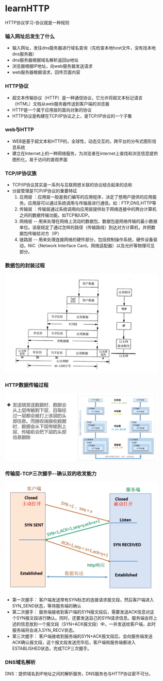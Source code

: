 # learnHTTP
HTTP协议学习-协议就是一种规则

### 输入网址后发生了什么
+ 输入网址，发往dns服务器进行域名查询（先检查本地host文件，没有找本地dns服务器）
+ dns服务器根据域名解析返回ip地址
+ 浏览器根据IP地址，向web服务器发送请求
+ web服务器根据请求，回传页面内容

### HTTP协议
+ 超文本传输协议（HTTP）是一种通信协议，它允许将超文本标记语言（HTML）文档从web服务器传送到客户端的浏览器
+ HTTP是一个属于应用层的面向对象的协议
+ HTTP协议是构建在TCP/IP协议之上，是TCP/IP协议的一个子集

### web与HTTP
+ WEB是基于超文本和HTTP的，全球性，动态交互的，跨平台的分布式图形信息系统
+ 建立在Internet上的一种网络服务，为浏览者在internet上查找和浏览信息提供图形化，易于访问的直观界面

### TCP/IP协议族
+ TCP/IP协议其实是一系列与互联网想关联的协议结合起来的总称
+ 分层管理是TCP/IP协议的重要特征
    1. 应用层 ：应用层一般是我们编写的应用程序，决定了想用户提供的应用服务。应用层可以通过系统调用与传输层进行通信。如：FTP,DNS,HTTP等
    2. 传输层 ：传输层通过系统调用向应用层提供处于网络连接中的两台计算机之间的数据传输功能。如TCP和UDP。
    3. 网络层 -- 用来处理在网络上流动的数据包，数据包是网络传输的最小数据单位。该层规定了通过怎样的路径（传输路线）到达对方计算机，并把数据包传输给对方（IP）
    4. 链路层 -- 用来处理连接网络的硬件部分，包括控制操作系统，硬件设备驱动，NIC（Network Interface Card，网络适配器）以及光纤等物理可见部分。

### 数据包的封装过程
![数据包的封装过程](./img/1.png "数据包的封装过程")

### HTTP数据传输过程
![HTTP数据传输过程](./img/2.png "HTTP数据传输过程")

### 传输层-TCP三次握手--确认双的收发能力
![传输层-TCP三次握手](./img/3.png "传输层-TCP三次握手")
+ 第一次握手： 客户端发送带有SYN标志的连接请求报文段，然后客户端进入SYN_SEND状态，等待服务端的确认
+ 第二次握手： 服务端接收到客户端的SYN报文段后，需要发送ACK信息对这个SYN报文段进行确认。同时，还要发送自己的SYN请求信息。服务端会将上述的信息放到一个报文段（SYN+ACK报文段）中，一并发送给客户端，此时服务端将会进入SYN_RECV状态。
+ 第三次握手： 客户端接收到服务端的SYN+ACK报文段后，会向服务端发送ACK确认报文段，这个报文段发送完毕后，客户端和服务端都进入ESTABLISHED状态，完成TCP三次握手。

### DNS域名解析
DNS：提供域名到IP地址之间的解析服务，DNS服务也与HTTP协议密不可分。


